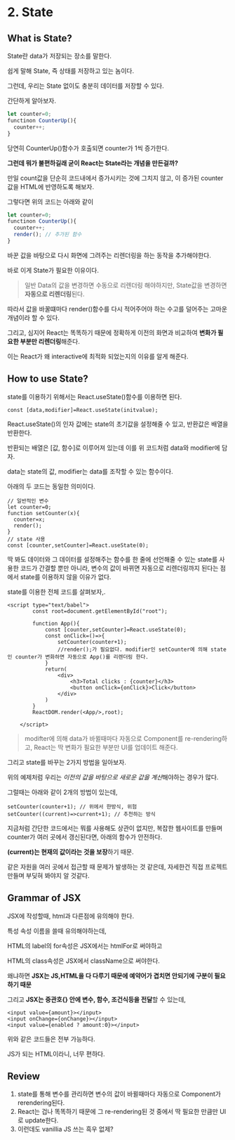 # 2. State



## What is State?

State란 data가 저장되는 장소를 말한다. 

쉽게 말해 State, 즉 상태를 저장하고 있는 놈이다. 

그런데, 우리는 State 없이도 충분히 데이터를 저장할 수 있다.



간단하게 알아보자.

```js
let counter=0;
functinon CounterUp(){
  counter++;
}
```

당연히 CounterUp()함수가 호출되면 counter가 1씩 증가한다. 

**그런데 뭐가 불편하길래 굳이 React는 State라는 개념을 만든걸까?**



만일 count값을 단순히 코드내에서 증가시키는 것에 그치지 않고, 이 증가된 counter값을 HTML에 반영하도록 해보자.

그렇다면 위의 코드는 아래와 같이

```js
let counter=0;
functinon CounterUp(){
  counter++;
  render(); // 추가된 함수
}
```

바꾼 값을 바탕으로 다시 화면에 그려주는 리렌더링을 하는 동작을 추가해야한다.



바로 이게 State가 필요한 이유이다.

> 일반 Data의 값을 변경하면 수동으로 리렌더링 해야하지만, State값을 변경하면 **자동으로 리렌더링**된다.



따라서 값을 바꿀떄마다 render()함수를 다시 적어주어야 하는 수고를 덜어주는 고마운 개념이라 할 수 있다.

그리고, 심지어 React는 똑똑하기 때문에 정확하게 이전의 화면과 비교하여 **변화가 필요한 부분만 리렌더링**해준다.

이는 React가 왜 interactive에 최적화 되었는지의 이유를 알게 해준다.



## How to use State?

state를 이용하기 위해서는 React.useState()함수를 이용하면 된다.

```react
const [data,modifier]=React.useState(initvalue);
```

React.useState()의 인자 값에는 state의 초기값을 설정해줄 수 있고, 반환값은 배열을 반환한다.

반환되는 배열은 [값, 함수]로 이루어져 있는데 이를 위 코드처럼 data와 modifier에 담자.

data는 state의 값, modifier는 data를 조작할 수 있는 함수이다.



아래의 두 코드는 동일한 의미이다.

```react
// 일반적인 변수
let counter=0;
function setCounter(x){
  counter=x;
  render();
}
// state 사용
const [counter,setCounter]=React.useState(0);
```

딱 봐도 데이터와 그 데이터를 설정해주는 함수를 한 줄에 선언해줄 수 있는 state를 사용한 코드가 간결할 뿐만 아니라,  변수의 값이 바뀌면 자동으로 리렌더링까지 된다는 점에서 state를 이용하지 않을 이유가 없다.



state를 이용한 전체 코드를 살펴보자,.

```react
<script type="text/babel">
        const root=document.getElementById("root");
        
        function App(){
            const [counter,setCounter]=React.useState(0);
            const onClick=()=>{
                setCounter(counter+1);
                //render();가 필요없다. modifier인 setCounter에 의해 state인 counter가 변화하면 자동으로 App()를 리렌더링 한다.
            }
            return(
                <div>
                    <h3>Total clicks : {counter}</h3>
                    <button onClick={onClick}>Click</button>
                </div>
            )
        }
        ReactDOM.render(<App/>,root);
        
    </script>
```



> modifter에 의해 data가 바뀔때마다 자동으로 Component를 re-rendering하고, React는 딱 변화가 필요한 부분만 UI를 업데이트 해준다.



그리고 state를 바꾸는 2가지 방법을 일아보자.

위의 예제처럼 우리는 *이전의 값을 바탕으로 새로운 값을 계산*해야하는 경우가 많다.

그럴때는 아래와 같이 2개의 방법이 있는데,

```react
setCounter(counter+1); // 위에서 한방식, 위험
setCounter((current)=>current+1); // 추천하는 방식
```

지금처럼 간단한 코드에서는 뭐를 사용해도 상관이 없지만, 복잡한 웹사이트를 만들며 counter가 여러 곳에서 갱신된다면, 아래의 함수가 안전하다. 	

**(current)는 현재의 값이라는 것을 보장**하기 때문.

같은 자원을 여러 곳에서 접근할 때 문제가 발생하는 것 같은데, 자세한건 직접 프로젝트 만들며 부딪혀 봐야지 알 것같다.



## Grammar of JSX 

JSX에 작성할때, html과 다른점에 유의해야 한다.

특성 속성 이름을 쓸때 유의해야하는데,

HTML의 label의 for속성은 JSX에서는 htmlFor로 써야하고

HTML의 class속성은 JSX에서 className으로 써야한다.

왜냐하면 **JSX는 JS,HTML을 다 다루기 때문에 예약어가 겹치면 안되기에 구분이 필요하기 때문**



그리고 **JSX는 중관호{} 안에 변수, 함수, 조건식등을 전달**할 수 있는데,

```react
<input value={amount}></input>
<input onChange={onChange}></input>
<input value={enabled ? amount:0}></input>
```

위와 같은 코드들은 전부 가능하다. 

JS가 되는 HTML이라니, 너무 편하다.



## Review

1. state를 통해 변수를 관리하면 변수의 값이 바뀔때마다 자동으로 Component가 rerendering된다.
2. React는 겁나 똑똑하기 때문에 그 re-rendering된 것 중에서 딱 필요한 만큼만 UI로 update한다.
3. 이런데도 vanillia JS 쓰는 흑우 없제?
